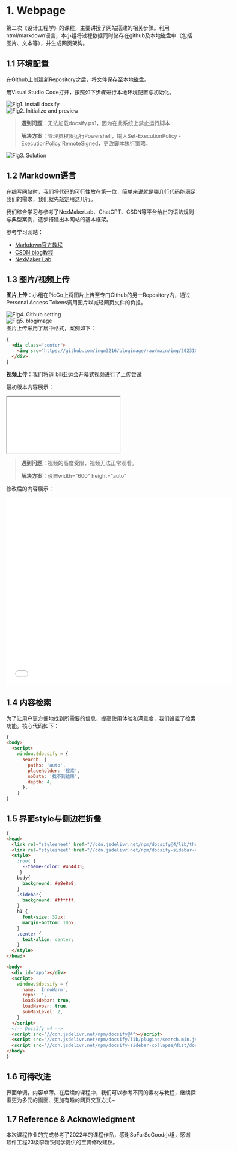 # 1. Webpage

第二次《设计工程学》的课程，主要讲授了网站搭建的相关步骤。利用html/markdown语言，本小组将过程数据同时储存在github及本地磁盘中（包括图片、文本等），并生成网页架构。 

## 1.1 环境配置
在Github上创建新Repository之后，将文件保存至本地磁盘。

用Visual Studio Code打开，按照如下步骤进行本地环境配置与初始化。


<body>
  <div class="center">
    <img src="https://github.com/ingw3216/blogimage/raw/main/img/20231005231359.png" alt="Fig1. Install docsify">
  </div>
</body>


<body>
  <div class="center">
    <img src="https://github.com/ingw3216/blogimage/raw/main/img/20231005231408.png" alt="Fig2. Initialize and preview">
  </div>
</body>

>**遇到问题**：无法加载docsify.ps1，因为在此系统上禁止运行脚本
>
>**解决方案**：管理员权限运行Powershell，输入Set-ExecutionPolicy -ExecutionPolicy RemoteSigned，更改脚本执行策略。


<body>
  <div class="center">
    <img src="https://github.com/ingw3216/blogimage/raw/main/img/20231005234205.png" alt="Fig3. Solution">
  </div>
</body>

## 1.2 Markdown语言
在编写网站时，我们将代码的可行性放在第一位，简单来说就是哪几行代码能满足我们的需求，我们就先敲定用这几行。

我们综合学习与参考了NexMakerLab、ChatGPT、CSDN等平台给出的语法规则与典型案例，逐步搭建出本网站的基本框架。

参考学习网站：
-  [Markdown官方教程](https://markdown.com.cn/)
-  [CSDN blog教程](https://blog.csdn.net/qq_63525426/article/details/130472285)
-  [NexMaker Lab](https://www.nexmaker.com/doc/1projectmanage/github&docsify.html)

## 1.3 图片/视频上传

**图片上传**：小组在PicGo上将图片上传至专门Github的另一Repository内，通过Personal Access Tokens调用图片以减轻网页文件的负担。
<body>
  <div class="center">
    <img src="https://github.com/ingw3216/blogimage/raw/main/img/20231005235445.png" alt="Fig4. Github setting">
  </div>
</body>

<body>
  <div class="center">
    <img src="https://github.com/ingw3216/blogimage/raw/main/img/20231005235451.png" alt="Fig5. blogimage">
  </div>
</body>
图片上传采用了居中格式，案例如下：

```html
{
  <div class="center">
    <img src="https://github.com/ingw3216/blogimage/raw/main/img/20231005235451.png" alt="Fig5. blogimage">
  </div>
}
```

**视频上传**：我们将Bilibili亚运会开幕式视频进行了上传尝试

最初版本内容展示：
  <iframe src="//player.bilibili.com/player.html?aid=661274868&bvid=BV1hh4y1a79W&cid=1277112324&p=1"></iframe>

>**遇到问题**：视频的高度受限，视频无法正常观看。
>
>**解决方案**：设置width="600" height="auto"

修改后的内容展示：
<iframe width="600" height="500" src="//player.bilibili.com/player.html?aid=661274868&bvid=BV1hh4y1a79W&cid=1277112324&p=1" scrolling="no" border="0" frameborder="0" allowfullscreen></iframe>

## 1.4 内容检索
为了让用户更方便地找到所需要的信息，提高使用体验和满意度，我们设置了检索功能。核心代码如下：
~~~html
{
<body>
  <script>
    window.$docsify = {
      search: {
        paths: 'auto',
        placeholder: '搜索',
        noData: '找不到结果',
        depth: 4,
      },
    }
}
~~~

## 1.5 界面style与侧边栏折叠
~~~html
{
<head>
  <link rel="stylesheet" href="//cdn.jsdelivr.net/npm/docsify@4/lib/themes/vue.css">
  <link rel="stylesheet" href="//cdn.jsdelivr.net/npm/docsify-sidebar-collapse/dist/sidebar.min.css" />
  <style>
    :root {
      --theme-color: #464d33;
     }
    body{
      background: #e8e8e8;
    }
    .sidebar{
      background: #ffffff;
    }
    h1 {
      font-size: 32px;
      margin-bottom: 10px;
    }
    .center {
      text-align: center;
    }
  </style>
</head>

<body>
  <div id="app"></div>
  <script>
    window.$docsify = {
      name: 'InnoWarm',
      repo: '',
      loadSidebar: true,
      loadNavbar: true,
      subMaxLevel: 2,
    }
  </script>
  <!-- Docsify v4 -->
  <script src="//cdn.jsdelivr.net/npm/docsify@4"></script>
  <script src="//cdn.jsdelivr.net/npm/docsify/lib/plugins/search.min.js"></script>
  <script src="//cdn.jsdelivr.net/npm/docsify-sidebar-collapse/dist/docsify-sidebar-collapse.min.js"></script>
</body>
}
~~~
## 1.6 可待改进

界面单调，内容单薄。在后续的课程中，我们可以参考不同的素材与教程，继续探索更为多元的画面、更加有趣的网页交互方式~

## 1.7 Reference & Acknowledgment

本次课程作业的完成参考了2022年的课程作品，感谢SoFarSoGood小组，感谢软件工程23级李新锐同学提供的宝贵修改建议。
